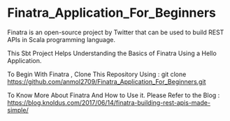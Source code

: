 # Finatra_Application_For_Beginners

Finatra is an open-source project by Twitter that can be used to build REST APIs in Scala programming language.

This Sbt Project Helps Understanding the Basics of Finatra Using a Hello Application.

To Begin With Finatra , Clone This Repository Using : 
git clone https://github.com/anmol2709/Finatra_Application_For_Beginners.git

To Know More About Finatra And How to Use it. Please Refer to the Blog : https://blog.knoldus.com/2017/06/14/finatra-building-rest-apis-made-simple/
